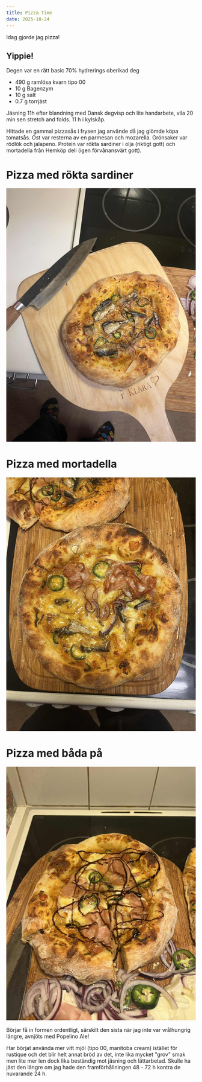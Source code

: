```yaml
---
title: Pizza Time
date: 2025-10-24
---
```


Idag gjorde jag pizza!

## Yippie!

Degen var en rätt basic 70% hydrerings oberikad deg
- 490 g ramlösa kvarn tipo 00 
- 10  g Bagenzym 
- 10  g salt
- 0.7 g torrjäst

Jäsning 11h efter blandning med Dansk degvisp och lite handarbete, vila 20 min sen stretch and folds. 
11 h i kylskåp. 

Hittade en gammal pizzasås i frysen jag använde då jag glömde köpa tomatsås. Ost var resterna av en parmesan och mozarella.  Grönsaker var rödlök och jalapeno. Protein var rökta sardiner i olja (riktigt gott) och mortadella från Hemköp deli (igen förvånansvärt gott). 

# Pizza med rökta sardiner
![Pizza med rökta sardiner](/assets/fisk_pizza.jpg)

# Pizza med mortadella
![Pizza med mortadella](/assets/mortadella_pizza.jpg)

# Pizza med båda på 
![Pizza med båda](/assets/blanding_pizza.jpg)

Börjar få in formen ordentligt, särskilt den sista när jag inte var vrålhungrig längre, avnjöts med Popelino Ale! 

Har börjat använda mer vitt mjöl (tipo 00, manitoba cream) istället för rustique och det blir helt annat bröd av det, inte lika mycket "grov" smak men lite mer len dock lika beständig mot jäsning och lättarbetad. Skulle ha jäst den längre om jag hade den framförhållningen 48 - 72 h kontra de nuvarande 24 h.